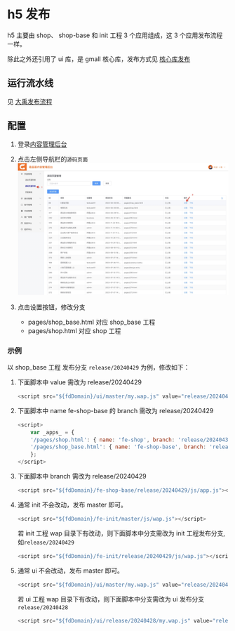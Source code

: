 # h5 发布

h5 主要由 shop、 shop-base 和 init 工程 3 个应用组成，这 3 个应用发布流程一样。

除此之外还引用了 ui 库，是 gmall 核心库，发布方式见 [核心库发布](./core.md)

## 运行流水线

见 [大禹发布流程](./dayu.md)

## 配置

1. 登录[内容管理后台](https://myth.exijiu.com/login/index.html)
2. 点击左侧导航栏的`源码页面`
   ![](./assets/c1.jpg)
3. 点击设置按钮，修改分支

    - pages/shop_base.html 对应 shop_base 工程
    - pages/shop.html 对应 shop 工程

### 示例
以 shop_base 工程 发布分支 `release/20240429` 为例，修改如下：

1. 下面脚本中 value 需改为 release/20240429

    ```JavaScript
    <script src="${fdDomain}/ui/master/my.wap.js" value="release/20240429"></script>
    ```

2. 下面脚本中 name fe-shop-base 的 branch 需改为 release/20240429

    ```JavaScript
    <script>
        var _apps_ = {
        '/pages/shop.html': { name: 'fe-shop', branch: 'release/20240430' },
        '/pages/shop_base.html': { name: 'fe-shop-base', branch: 'release/20240429' },
        };
    </script>

    ```

3. 下面脚本中 branch 需改为 release/20240429

    ```JavaScript
    <script src="${fdDomain}/fe-shop-base/release/20240429/js/app.js"></script>
    ```

4. 通常 init 不会改动，发布 master 即可。

    ```JavaScript
    <script src="${fdDomain}/fe-init/master/js/wap.js"></script>
    ```

    若 init 工程 wap 目录下有改动，则下面脚本中分支需改为 init 工程发布分支,如`release/20240429`

    ```JavaScript
    <script src="${fdDomain}/fe-init/release/20240429/js/wap.js"></script>
    ```

5. 通常 ui 不会改动，发布 master 即可。

    ```JavaScript
    <script src="${fdDomain}/ui/master/my.wap.js" value="release/20240429"></script>
    ```

    若 ui 工程 wap 目录下有改动，则下面脚本中分支需改为 ui 发布分支 `release/20240428`

    ```JavaScript
    <script src="${fdDomain}/ui/release/20240428/my.wap.js" value="release/20240429"></script>
    ```

